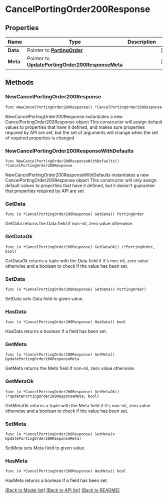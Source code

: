 # CancelPortingOrder200Response

## Properties

Name | Type | Description | Notes
------------ | ------------- | ------------- | -------------
**Data** | Pointer to [**PortingOrder**](PortingOrder.md) |  | [optional] 
**Meta** | Pointer to [**UpdatePortingOrder200ResponseMeta**](UpdatePortingOrder200ResponseMeta.md) |  | [optional] 

## Methods

### NewCancelPortingOrder200Response

`func NewCancelPortingOrder200Response() *CancelPortingOrder200Response`

NewCancelPortingOrder200Response instantiates a new CancelPortingOrder200Response object
This constructor will assign default values to properties that have it defined,
and makes sure properties required by API are set, but the set of arguments
will change when the set of required properties is changed

### NewCancelPortingOrder200ResponseWithDefaults

`func NewCancelPortingOrder200ResponseWithDefaults() *CancelPortingOrder200Response`

NewCancelPortingOrder200ResponseWithDefaults instantiates a new CancelPortingOrder200Response object
This constructor will only assign default values to properties that have it defined,
but it doesn't guarantee that properties required by API are set

### GetData

`func (o *CancelPortingOrder200Response) GetData() PortingOrder`

GetData returns the Data field if non-nil, zero value otherwise.

### GetDataOk

`func (o *CancelPortingOrder200Response) GetDataOk() (*PortingOrder, bool)`

GetDataOk returns a tuple with the Data field if it's non-nil, zero value otherwise
and a boolean to check if the value has been set.

### SetData

`func (o *CancelPortingOrder200Response) SetData(v PortingOrder)`

SetData sets Data field to given value.

### HasData

`func (o *CancelPortingOrder200Response) HasData() bool`

HasData returns a boolean if a field has been set.

### GetMeta

`func (o *CancelPortingOrder200Response) GetMeta() UpdatePortingOrder200ResponseMeta`

GetMeta returns the Meta field if non-nil, zero value otherwise.

### GetMetaOk

`func (o *CancelPortingOrder200Response) GetMetaOk() (*UpdatePortingOrder200ResponseMeta, bool)`

GetMetaOk returns a tuple with the Meta field if it's non-nil, zero value otherwise
and a boolean to check if the value has been set.

### SetMeta

`func (o *CancelPortingOrder200Response) SetMeta(v UpdatePortingOrder200ResponseMeta)`

SetMeta sets Meta field to given value.

### HasMeta

`func (o *CancelPortingOrder200Response) HasMeta() bool`

HasMeta returns a boolean if a field has been set.


[[Back to Model list]](../README.md#documentation-for-models) [[Back to API list]](../README.md#documentation-for-api-endpoints) [[Back to README]](../README.md)


